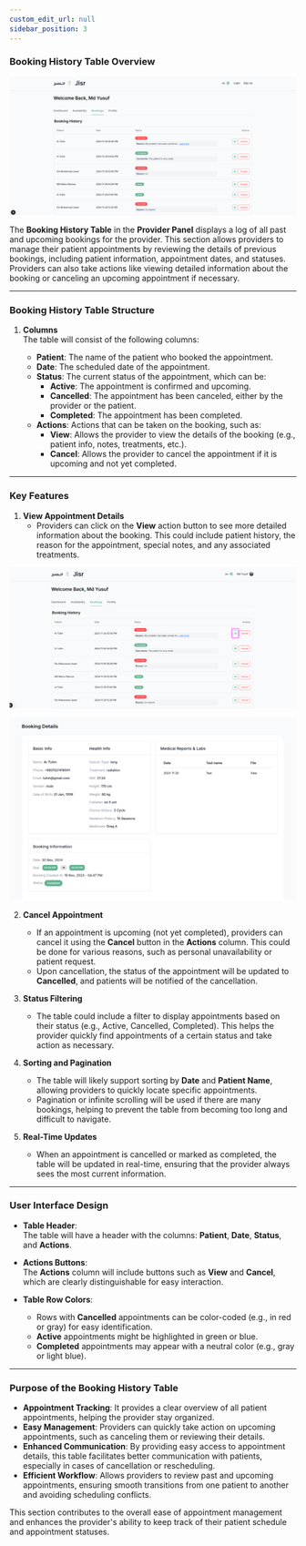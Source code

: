```yaml
---
custom_edit_url: null 
sidebar_position: 3
---
```


### **Booking History Table Overview**
![provider panel](./img/booking.png)

The **Booking History Table** in the **Provider Panel** displays a log of all past and upcoming bookings for the provider. This section allows providers to manage their patient appointments by reviewing the details of previous bookings, including patient information, appointment dates, and statuses. Providers can also take actions like viewing detailed information about the booking or canceling an upcoming appointment if necessary.

---

### **Booking History Table Structure**

1. **Columns**  
   The table will consist of the following columns:

   - **Patient**: The name of the patient who booked the appointment.  
   - **Date**: The scheduled date of the appointment.  
   - **Status**: The current status of the appointment, which can be:
     - **Active**: The appointment is confirmed and upcoming.
     - **Cancelled**: The appointment has been canceled, either by the provider or the patient.
     - **Completed**: The appointment has been completed.
   - **Actions**: Actions that can be taken on the booking, such as:
     - **View**: Allows the provider to view the details of the booking (e.g., patient info, notes, treatments, etc.).
     - **Cancel**: Allows the provider to cancel the appointment if it is upcoming and not yet completed.

---

### **Key Features**

1. **View Appointment Details**  
   - Providers can click on the **View** action button to see more detailed information about the booking. This could include patient history, the reason for the appointment, special notes, and any associated treatments.
   
![provider panel](./img/viewdetails.png)

![provider panel](./img/bookingDetails.png)


2. **Cancel Appointment**  
   - If an appointment is upcoming (not yet completed), providers can cancel it using the **Cancel** button in the **Actions** column. This could be done for various reasons, such as personal unavailability or patient request.
   - Upon cancellation, the status of the appointment will be updated to **Cancelled**, and patients will be notified of the cancellation.

3. **Status Filtering**  
   - The table could include a filter to display appointments based on their status (e.g., Active, Cancelled, Completed). This helps the provider quickly find appointments of a certain status and take action as necessary.

4. **Sorting and Pagination**  
   - The table will likely support sorting by **Date** and **Patient Name**, allowing providers to quickly locate specific appointments.
   - Pagination or infinite scrolling will be used if there are many bookings, helping to prevent the table from becoming too long and difficult to navigate.

5. **Real-Time Updates**  
   - When an appointment is cancelled or marked as completed, the table will be updated in real-time, ensuring that the provider always sees the most current information.

---

### **User Interface Design**

- **Table Header**:  
   The table will have a header with the columns: **Patient**, **Date**, **Status**, and **Actions**.
   
- **Actions Buttons**:  
   The **Actions** column will include buttons such as **View** and **Cancel**, which are clearly distinguishable for easy interaction.

- **Table Row Colors**:  
   - Rows with **Cancelled** appointments can be color-coded (e.g., in red or gray) for easy identification.
   - **Active** appointments might be highlighted in green or blue.
   - **Completed** appointments may appear with a neutral color (e.g., gray or light blue).

---

### **Purpose of the Booking History Table**

- **Appointment Tracking**: It provides a clear overview of all patient appointments, helping the provider stay organized.
- **Easy Management**: Providers can quickly take action on upcoming appointments, such as canceling them or reviewing their details.
- **Enhanced Communication**: By providing easy access to appointment details, this table facilitates better communication with patients, especially in cases of cancellation or rescheduling.
- **Efficient Workflow**: Allows providers to review past and upcoming appointments, ensuring smooth transitions from one patient to another and avoiding scheduling conflicts.

This section contributes to the overall ease of appointment management and enhances the provider's ability to keep track of their patient schedule and appointment statuses.